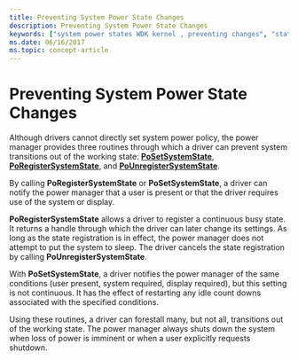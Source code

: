 ```yaml
---
title: Preventing System Power State Changes
description: Preventing System Power State Changes
keywords: ["system power states WDK kernel , preventing changes", "state transitions WDK power management", "PoRegisterSystemState", "PoSetSystemState", "PoUnregisterSystemState", "working states WDK power management"]
ms.date: 06/16/2017
ms.topic: concept-article
---
```


# Preventing System Power State Changes





Although drivers cannot directly set system power policy, the power manager provides three routines through which a driver can prevent system transitions out of the working state: [**PoSetSystemState**](/windows-hardware/drivers/ddi/wdm/nf-wdm-posetsystemstate), [**PoRegisterSystemState**](/windows-hardware/drivers/ddi/ntifs/nf-ntifs-poregistersystemstate), and [**PoUnregisterSystemState**](/windows-hardware/drivers/ddi/ntifs/nf-ntifs-pounregistersystemstate).

By calling **PoRegisterSystemState** or **PoSetSystemState**, a driver can notify the power manager that a user is present or that the driver requires use of the system or display.

**PoRegisterSystemState** allows a driver to register a continuous busy state. It returns a handle through which the driver can later change its settings. As long as the state registration is in effect, the power manager does not attempt to put the system to sleep. The driver cancels the state registration by calling **PoUnregisterSystemState**.

With **PoSetSystemState**, a driver notifies the power manager of the same conditions (user present, system required, display required), but this setting is not continuous. It has the effect of restarting any idle count downs associated with the specified conditions.

Using these routines, a driver can forestall many, but not all, transitions out of the working state. The power manager always shuts down the system when loss of power is imminent or when a user explicitly requests shutdown.

 

